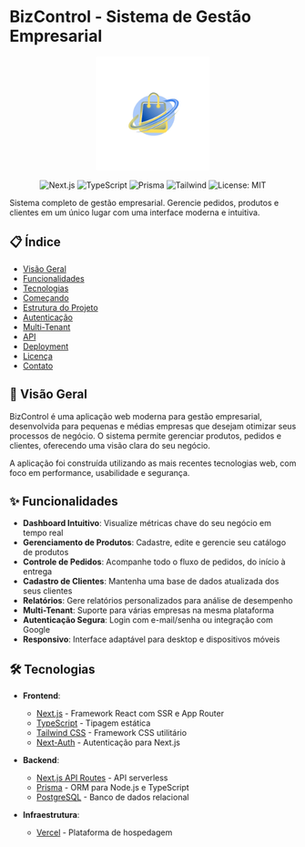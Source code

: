# BizControl - Sistema de Gestão Empresarial

<p align="center">
  <img src="/public/icons/bizcontrol.png" alt="BizControl Logo" height="200"/>
</p>

<p align="center">
  <img src="https://img.shields.io/badge/Next.js-13+-black" alt="Next.js" />
  <img src="https://img.shields.io/badge/TypeScript-5.0+-blue" alt="TypeScript" />
  <img src="https://img.shields.io/badge/Prisma-4.0+-2D3748" alt="Prisma" />
  <img src="https://img.shields.io/badge/Tailwind-3.0+-38B2AC" alt="Tailwind" />
  <img src="https://img.shields.io/badge/License-MIT-yellow.svg" alt="License: MIT" />
</p>

Sistema completo de gestão empresarial. Gerencie pedidos, produtos e clientes em um único lugar com uma interface moderna e intuitiva.

## 📋 Índice

- [Visão Geral](#-visão-geral)
- [Funcionalidades](#-funcionalidades)
- [Tecnologias](#-tecnologias)
- [Começando](#-começando)
- [Estrutura do Projeto](#-estrutura-do-projeto)
- [Autenticação](#-autenticação)
- [Multi-Tenant](#-multi-tenant)
- [API](#-api)
- [Deployment](#-deployment)
- [Licença](#-licença)
- [Contato](#-contato)

## 🌟 Visão Geral

BizControl é uma aplicação web moderna para gestão empresarial, desenvolvida para pequenas e médias empresas que desejam otimizar seus processos de negócio. O sistema permite gerenciar produtos, pedidos e clientes, oferecendo uma visão clara do seu negócio.

A aplicação foi construída utilizando as mais recentes tecnologias web, com foco em performance, usabilidade e segurança.

## ✨ Funcionalidades

- **Dashboard Intuitivo**: Visualize métricas chave do seu negócio em tempo real
- **Gerenciamento de Produtos**: Cadastre, edite e gerencie seu catálogo de produtos
- **Controle de Pedidos**: Acompanhe todo o fluxo de pedidos, do início à entrega
- **Cadastro de Clientes**: Mantenha uma base de dados atualizada dos seus clientes
- **Relatórios**: Gere relatórios personalizados para análise de desempenho
- **Multi-Tenant**: Suporte para várias empresas na mesma plataforma
- **Autenticação Segura**: Login com e-mail/senha ou integração com Google
- **Responsivo**: Interface adaptável para desktop e dispositivos móveis

## 🛠 Tecnologias

- **Frontend**:
  - [Next.js](https://nextjs.org/) - Framework React com SSR e App Router
  - [TypeScript](https://www.typescriptlang.org/) - Tipagem estática
  - [Tailwind CSS](https://tailwindcss.com/) - Framework CSS utilitário
  - [Next-Auth](https://next-auth.js.org/) - Autenticação para Next.js

- **Backend**:
  - [Next.js API Routes](https://nextjs.org/docs/api-routes/introduction) - API serverless
  - [Prisma](https://www.prisma.io/) - ORM para Node.js e TypeScript
  - [PostgreSQL](https://www.postgresql.org/) - Banco de dados relacional

- **Infraestrutura**:
  - [Vercel](https://vercel.com/) - Plataforma de hospedagem
